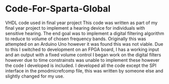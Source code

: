 # Code-For-Sparta-Global
VHDL code used in final year project
This code was written as part of my final year project to implement a hearing device for individuals with sensitive hearing.
The end goal was to implement a digital filtering algorithm to reduce to volume of chosen frequency bands.
Originally this was attempted on an Arduino Uno however it was found this was not viable.
Due to this I switched to development on an FPGA board, I has a working input and an output with a fixed volume control
I began work on the digital filters however due to time constrainsts was unable to implement these however the code I developed is included.
I developed all the code except the SPI interface in the pmodmicrefcomp file, this was written by someone else and slightly changed for my use.
